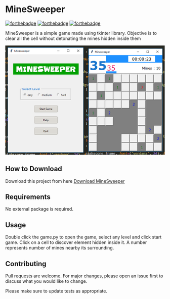 # MineSweeper

[![forthebadge](https://forthebadge.com/images/badges/built-with-love.svg)](https://forthebadge.com)
[![forthebadge](https://forthebadge.com/images/badges/built-with-swag.svg)](https://forthebadge.com)
[![forthebadge](https://forthebadge.com/images/badges/made-with-python.svg)](https://forthebadge.com)

MineSweeper is a simple game made using tkinter library. Objective is to clear all the cell without 
detonating the mines hidden inside them

![Alt text](app.png?raw=true "MineSweeper")

## How to Download

Download this project from here [Download MineSweeper](https://downgit.github.io/#/home?url=https://github.com/pyGuru123/Python-Games/tree/master/MineSweeper)

## Requirements

No external package is required.

## Usage

Double click the game.py to open the game, select any level and click start game. Click on a cell to 
discover element hidden inside it. A number represents number of mines nearby its surrounding.

## Contributing

Pull requests are welcome. For major changes, please open an issue first to discuss what you would like to change.

Please make sure to update tests as appropriate.